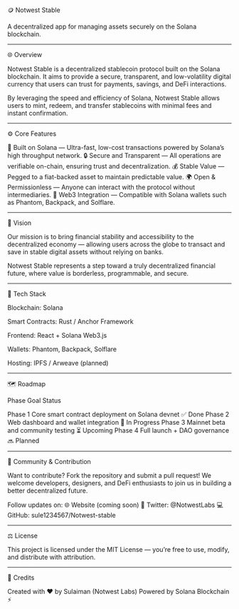 🪙 Notwest Stable

A decentralized app for managing assets securely on the Solana blockchain.


---

🌐 Overview

Notwest Stable is a decentralized stablecoin protocol built on the Solana blockchain.
It aims to provide a secure, transparent, and low-volatility digital currency that users can trust for payments, savings, and DeFi interactions.

By leveraging the speed and efficiency of Solana, Notwest Stable allows users to mint, redeem, and transfer stablecoins with minimal fees and instant confirmation.


---

⚙️ Core Features

🚀 Built on Solana — Ultra-fast, low-cost transactions powered by Solana’s high throughput network.
🔒 Secure and Transparent — All operations are verifiable on-chain, ensuring trust and decentralization.
💰 Stable Value — Pegged to a fiat-backed asset to maintain predictable value.
🌍 Open & Permissionless — Anyone can interact with the protocol without intermediaries.
📱 Web3 Integration — Compatible with Solana wallets such as Phantom, Backpack, and Solflare.


---

🧠 Vision

Our mission is to bring financial stability and accessibility to the decentralized economy — allowing users across the globe to transact and save in stable digital assets without relying on banks.

Notwest Stable represents a step toward a truly decentralized financial future, where value is borderless, programmable, and secure.


---

🧩 Tech Stack

Blockchain: Solana

Smart Contracts: Rust / Anchor Framework

Frontend: React + Solana Web3.js

Wallets: Phantom, Backpack, Solflare

Hosting: IPFS / Arweave (planned)



---

🗺️ Roadmap

Phase	Goal	Status

Phase 1	Core smart contract deployment on Solana devnet	✅ Done
Phase 2	Web dashboard and wallet integration	🚧 In Progress
Phase 3	Mainnet beta and community testing	⏳ Upcoming
Phase 4	Full launch + DAO governance	🔜 Planned



---

👥 Community & Contribution

Want to contribute?
Fork the repository and submit a pull request!
We welcome developers, designers, and DeFi enthusiasts to join us in building a better decentralized future.

Follow updates on:
🌐 Website (coming soon)
💬 Twitter: @NotwestLabs
💻 GitHub: sule1234567/Notwest-stable


---

⚖️ License

This project is licensed under the MIT License — you’re free to use, modify, and distribute with attribution.


---

📄 Credits

Created with ❤️ by Sulaiman (Notwest Labs)
Powered by Solana Blockchain ⚡


